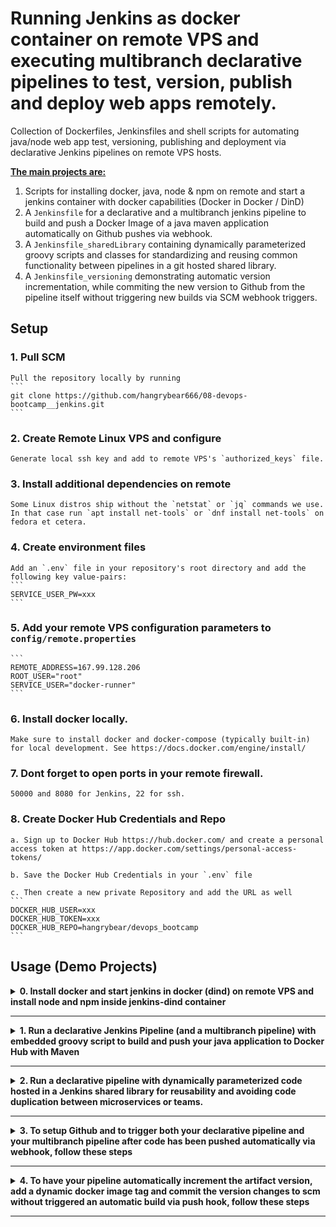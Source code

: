# Running Jenkins as docker container on remote VPS and executing multibranch declarative pipelines to test, version, publish and deploy web apps remotely.

Collection of Dockerfiles, Jenkinsfiles and shell scripts for automating java/node web app test, versioning, publishing and deployment via declarative Jenkins pipelines on remote VPS hosts.

<u><b>The main projects are:</b></u>
1. Scripts for installing docker, java, node & npm on remote and start a jenkins container with docker capabilities (Docker in Docker / DinD)
2. A `Jenkinsfile` for a declarative and a multibranch jenkins pipeline to build and push a Docker Image of a java maven application automatically on Github pushes via webhook.
3. A `Jenkinsfile_sharedLibrary` containing dynamically parameterized groovy scripts and classes for standardizing and reusing common functionality between pipelines in a git hosted shared library.
4. A `Jenkinsfile_versioning` demonstrating automatic version incrementation, while commiting the new version to Github from the pipeline itself without triggering new builds via SCM webhook triggers.

## Setup

### 1. Pull SCM

    Pull the repository locally by running
    ```
    git clone https://github.com/hangrybear666/08-devops-bootcamp__jenkins.git
    ```

### 2. Create Remote Linux VPS and configure

    Generate local ssh key and add to remote VPS's `authorized_keys` file.

### 3. Install additional dependencies on remote

    Some Linux distros ship without the `netstat` or `jq` commands we use. In that case run `apt install net-tools` or `dnf install net-tools` on fedora et cetera.

### 4. Create environment files

    Add an `.env` file in your repository's root directory and add the following key value-pairs:
    ```
    SERVICE_USER_PW=xxx
    ```

### 5. Add your remote VPS configuration parameters to `config/remote.properties`

    ```
    REMOTE_ADDRESS=167.99.128.206
    ROOT_USER="root"
    SERVICE_USER="docker-runner"
    ```

### 6. Install docker locally.

    Make sure to install docker and docker-compose (typically built-in) for local development. See https://docs.docker.com/engine/install/


### 7. Dont forget to open ports in your remote firewall.

    50000 and 8080 for Jenkins, 22 for ssh.

### 8. Create Docker Hub Credentials and Repo

    a. Sign up to Docker Hub https://hub.docker.com/ and create a personal access token at https://app.docker.com/settings/personal-access-tokens/

    b. Save the Docker Hub Credentials in your `.env` file

    c. Then create a new private Repository and add the URL as well
    ```
    DOCKER_HUB_USER=xxx
    DOCKER_HUB_TOKEN=xxx
    DOCKER_HUB_REPO=hangrybear/devops_bootcamp
    ```

## Usage (Demo Projects)

<details closed>
<summary><b>0. Install docker and start jenkins in docker (dind) on remote VPS and install node and npm inside jenkins-dind container</b></summary>

*NOTE:* The installation script is aimed at Debian 12. See https://docs.docker.com/engine/install/debian/
```bash
cd scripts
./remote-install-docker.sh
./remote-install-java.sh
./remote-run-jenkins-in-docker.sh
./jenkins-container-install-node-npm.sh
```

To setup and configure jenkins, you first need to extract the standard admin password from the docker container on your remote:
```bash
ssh root@167.99.128.206
docker ps
# extract the hash from jenkins-dind container
docker exec -it <hash> bash
cat /var/jenkins_home/secrets/initialAdminPassword
```

Add your new admin credentials to `.env` file or store in another secure location to not lose access to jenkins.

</details>

-----

<details closed>
<summary><b>1. Run a declarative Jenkins Pipeline (and a multibranch pipeline) with embedded groovy script to build and push your java application to Docker Hub with Maven</b></summary>

##### a. Change the default value of `DOCKER_HUB_REPO_URL`  in your `Jenkinsfile` file to your own and push the changes.or simply provide it as user input when building the pipeline with parameters.

##### b. Add `docker-hub-repo` credential-id to jenkins with your username and password you can find in your `.env` file after having run setup step 8.

##### c. Add your git credentials with the id `git-creds` and the username `x-token-auth` and fetch a personal access token from your git account.

##### d. Add Maven under Manage Jenkins -> Tools -> Maven and name it `Maven`.

##### e. Create a declarative pipeline under New Item -> Pipeline -> `java-app` and set it to get `java-app/Jenkinsfile` (!) from SCM under Definition and add your Git Credentials with the branch specifier `*/main`.

##### f. Create a multibranch pipeline under New Item -> Multibranch Pipeline -> `java-app-multibranch` and set it to get `java-app/Jenkinsfile` (!) from SCM under Definition and add your Git Credentials with the branch specifier `*`.

##### g. build both Pipelines manually in Jenkins UI. NOTE: You might have to run the multibranch pipeline twice and/or make changes to the branches after initially starting it, as the `DOCKER_HUB_REPO_URL` parameter might not get initialized and exposed correctly before SCM has pulled once.

</details>

-----

<details closed>
<summary><b>2. Run a declarative pipeline with dynamically parameterized code hosted in a Jenkins shared library for reusability and avoiding code duplication between microservices or teams.</b></summary>

*Note:* Follow the setup steps from the prior step, specifically  b-d .

##### a. Change the default value of `DOCKER_HUB_REPO_URL` in your `Jenkinsfile_sharedLibrary` file to your own or simply provide it as user input when building the pipeline with parameters.

##### b. Change the library identifier and remote in your `Jenkinsfile_sharedLibrary` file to your own and push the changes.

##### c. Create a declarative pipeline under New Item -> Pipeline -> `java-app-sharedLibrary` and set it to get `java-app/Jenkinsfile_sharedLibrary` (!) from SCM under Definition and add your Git Credentials with the branch specifier `*/main`.

##### d. Build the pipeline

</details>

-----

<details closed>
<summary><b>3. To setup Github and to trigger both your declarative pipeline and your multibranch pipeline after code has been pushed automatically via webhook, follow these steps
</b></summary>

##### a. Navigate to Manage Jenkins -> System -> Add Github Server with name `Github`, check the "Manage Hooks" checkbox and and add the API_URL https://api.github.com with a Github API Token as Jenkins credentials and add it to your `.env` file to not lose access. NOTE: The github token must have only webhook permissions, the rest is optional.

##### b. In your pipeline/s check the "Github Projects" flag and set https://github.com/hangrybear666/08-devops-bootcamp__jenkins. Then add the `GitHub hook trigger for GITScm polling` Flag.

##### c. In your Github Repository add your jenkins repo url on push events as hook, navigate to Settings -> Webhooks -> http://165.227.155.148:8080/github-webhook/

</details>

-----

<details closed>
<summary><b>4. To have your pipeline automatically increment the artifact version, add a dynamic docker image tag and commit the version changes to scm without triggered an automatic build via push hook, follow these steps</b></summary>

##### a. Open `Jenkinsfile_versioning` and set your own repository url in `git remote set-url origin` in the commit version update stage.

##### b. Create a declarative pipeline under New Item -> Pipeline -> `java-app-versioning` and set it to get `java-app/Jenkinsfile_versioning` (!) from SCM under Definition and add your Git Credentials with the branch specifier `*/jenkins-jobs`.

##### c. Manage Jenkins -> Available Plugins -> Ignore Committer Strategy -> Install. Configure your pipelines to avoid builds after version commits from jenkins itself via Plugin by navigating to your multibranch pipeline settings and adding `jenkins@example.com` under Configuration -> Branch Sources -> Add -> Ignore Committer Strategy. NOTE: Make sure to check the `Allow builds when a changeset contains non-ignored author(s)` Flag!

##### d. For regular declarative pipeline we can use built-in functionality to ignore certain commits by author `jenkins` under Configuration -> Pipeline -> Additional Behaviors -> Add -> Polling ignores commits from certain users

##### e. Build the pipeline and check the `jenkins-jobs` branch in your github repository for recent version/pom.xml pushes from jenkins user.

</details>

-----